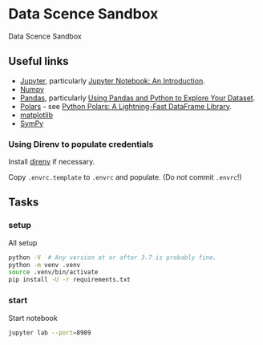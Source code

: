 # Data Scence Sandbox

Data Scence Sandbox

## Useful links

* [Jupyter](https://pinboard.in/u:brunns/t:jupyter), particularly [Jupyter Notebook: An Introduction](https://realpython.com/jupyter-notebook-introduction/).
* [Numpy](https://pinboard.in/u:brunns/t:numpy)
* [Pandas](https://pinboard.in/u:brunns/t:pandas), particularly [Using Pandas and Python to Explore Your Dataset](https://realpython.com/pandas-python-explore-dataset/).
* [Polars](https://www.pola.rs/) - see [Python Polars: A Lightning-Fast DataFrame Library](https://realpython.com/polars-python/).
* [matplotlib](https://pinboard.in/u:brunns/t:matplotlib)
* [SymPy](https://pinboard.in/u:brunns/t:sympy)

### Using Direnv to populate credentials

Install [direnv](https://direnv.net/) if necessary.

Copy `.envrc.template` to `.envrc` and populate. (Do not commit `.envrc`!)

## Tasks

### setup

All setup

```sh
python -V  # Any version at or after 3.7 is probably fine.
python -m venv .venv
source .venv/bin/activate
pip install -U -r requirements.txt
```

### start

Start notebook

```sh
jupyter lab --port=8989
```
